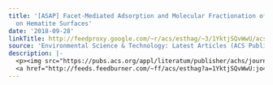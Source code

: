 ```yaml
---
title: '[ASAP] Facet-Mediated Adsorption and Molecular Fractionation of Humic Substances
  on Hematite Surfaces'
date: '2018-09-28'
linkTitle: http://feedproxy.google.com/~r/acs/esthag/~3/1YktjSQvWwU/acs.est.8b03940
source: 'Environmental Science & Technology: Latest Articles (ACS Publications)'
description: |-
  <p><img src="https://pubs.acs.org/appl/literatum/publisher/achs/journals/content/esthag/0/esthag.ahead-of-print/acs.est.8b03940/20180928/images/medium/es-2018-03940v_0007.gif" alt="TOC Graphic"/></p><div><cite>Environmental Science & Technology</cite></div><div>DOI: 10.1021/acs.est.8b03940</div><div class="feedflare">
  <a href="http://feeds.feedburner.com/~ff/acs/esthag?a=1YktjSQvWwU:jo4hpx_W2QU:yIl2AUoC8zA"><img src="http://feeds.feedburner.com/~ff/acs/esthag?d=yIl2AUoC8zA" border="0"></img></a>
---
```

